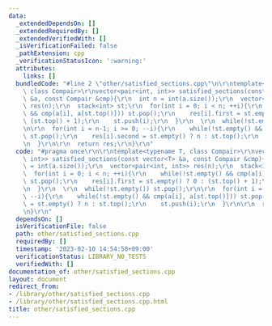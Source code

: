 ```yaml
---
data:
  _extendedDependsOn: []
  _extendedRequiredBy: []
  _extendedVerifiedWith: []
  _isVerificationFailed: false
  _pathExtension: cpp
  _verificationStatusIcon: ':warning:'
  attributes:
    links: []
  bundledCode: "#line 2 \"other/satisfied_sections.cpp\"\n\r\ntemplate<typename T,\
    \ class Compair>\r\nvector<pair<int, int>> satisfied_sections(const vector<T>\
    \ &a, const Compair &cmp){\r\n  int n = int(a.size());\r\n  vector<pair<int, int>>\
    \ res(n);\r\n  stack<int> st;\r\n  for(int i = 0; i < n; ++i){\r\n    while(!st.empty()\
    \ && cmp(a[i], a[st.top()])) st.pop();\r\n    res[i].first = st.empty() ? 0 :\
    \ (st.top() + 1);\r\n    st.push(i);\r\n  }\r\n  \r\n  while(!st.empty()) st.pop();\r\
    \n\r\n  for(int i = n-1; i >= 0; --i){\r\n    while(!st.empty() && cmp(a[i], a[st.top()]))\
    \ st.pop();\r\n    res[i].second = st.empty() ? n : st.top();\r\n    st.push(i);\r\
    \n  }\r\n\r\n  return res;\r\n}\r\n"
  code: "#pragma once\r\n\r\ntemplate<typename T, class Compair>\r\nvector<pair<int,\
    \ int>> satisfied_sections(const vector<T> &a, const Compair &cmp){\r\n  int n\
    \ = int(a.size());\r\n  vector<pair<int, int>> res(n);\r\n  stack<int> st;\r\n\
    \  for(int i = 0; i < n; ++i){\r\n    while(!st.empty() && cmp(a[i], a[st.top()]))\
    \ st.pop();\r\n    res[i].first = st.empty() ? 0 : (st.top() + 1);\r\n    st.push(i);\r\
    \n  }\r\n  \r\n  while(!st.empty()) st.pop();\r\n\r\n  for(int i = n-1; i >= 0;\
    \ --i){\r\n    while(!st.empty() && cmp(a[i], a[st.top()])) st.pop();\r\n    res[i].second\
    \ = st.empty() ? n : st.top();\r\n    st.push(i);\r\n  }\r\n\r\n  return res;\r\
    \n}\r\n"
  dependsOn: []
  isVerificationFile: false
  path: other/satisfied_sections.cpp
  requiredBy: []
  timestamp: '2023-02-10 14:54:58+09:00'
  verificationStatus: LIBRARY_NO_TESTS
  verifiedWith: []
documentation_of: other/satisfied_sections.cpp
layout: document
redirect_from:
- /library/other/satisfied_sections.cpp
- /library/other/satisfied_sections.cpp.html
title: other/satisfied_sections.cpp
---
```

